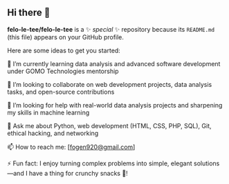 ## Hi there 👋

**felo-le-tee/felo-le-tee** is a ✨ _special_ ✨ repository because its `README.md` (this file) appears on your GitHub profile.

Here are some ideas to get you started:


🌱 I’m currently learning data analysis and advanced software development under GOMO Technologies mentorship

👯 I’m looking to collaborate on web development projects, data analysis tasks, and open-source contributions

🤔 I’m looking for help with real-world data analysis projects and sharpening my skills in machine learning

💬 Ask me about Python, web development (HTML, CSS, PHP, SQL), Git, ethical hacking, and networking

📫 How to reach me: [fogen920@gmail.com]

⚡ Fun fact: I enjoy turning complex problems into simple, elegant solutions—and I have a thing for crunchy snacks 🍪!
